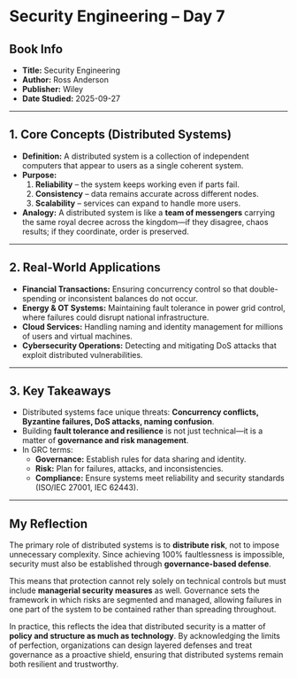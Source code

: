 # Security Engineering – Day 7

## Book Info
- **Title:** Security Engineering  
- **Author:** Ross Anderson  
- **Publisher:** Wiley  
- **Date Studied:** 2025-09-27  

---

## 1. Core Concepts (Distributed Systems)  
- **Definition:** A distributed system is a collection of independent computers that appear to users as a single coherent system.  
- **Purpose:**  
  1. **Reliability** – the system keeps working even if parts fail.  
  2. **Consistency** – data remains accurate across different nodes.  
  3. **Scalability** – services can expand to handle more users.  
- **Analogy:** A distributed system is like a **team of messengers** carrying the same royal decree across the kingdom—if they disagree, chaos results; if they coordinate, order is preserved.  

---

## 2. Real-World Applications  
- **Financial Transactions:** Ensuring concurrency control so that double-spending or inconsistent balances do not occur.  
- **Energy & OT Systems:** Maintaining fault tolerance in power grid control, where failures could disrupt national infrastructure.  
- **Cloud Services:** Handling naming and identity management for millions of users and virtual machines.  
- **Cybersecurity Operations:** Detecting and mitigating DoS attacks that exploit distributed vulnerabilities.  

---

## 3. Key Takeaways  
- Distributed systems face unique threats: **Concurrency conflicts, Byzantine failures, DoS attacks, naming confusion**.  
- Building **fault tolerance and resilience** is not just technical—it is a matter of **governance and risk management**.  
- In GRC terms:  
  - **Governance:** Establish rules for data sharing and identity.  
  - **Risk:** Plan for failures, attacks, and inconsistencies.  
  - **Compliance:** Ensure systems meet reliability and security standards (ISO/IEC 27001, IEC 62443).  

---

## My Reflection
The primary role of distributed systems is to **distribute risk**, not to impose unnecessary complexity. Since achieving 100% faultlessness is impossible, security must also be established through **governance-based defense**.  

This means that protection cannot rely solely on technical controls but must include **managerial security measures** as well. Governance sets the framework in which risks are segmented and managed, allowing failures in one part of the system to be contained rather than spreading throughout.  

In practice, this reflects the idea that distributed security is a matter of **policy and structure as much as technology**. By acknowledging the limits of perfection, organizations can design layered defenses and treat governance as a proactive shield, ensuring that distributed systems remain both resilient and trustworthy.  
